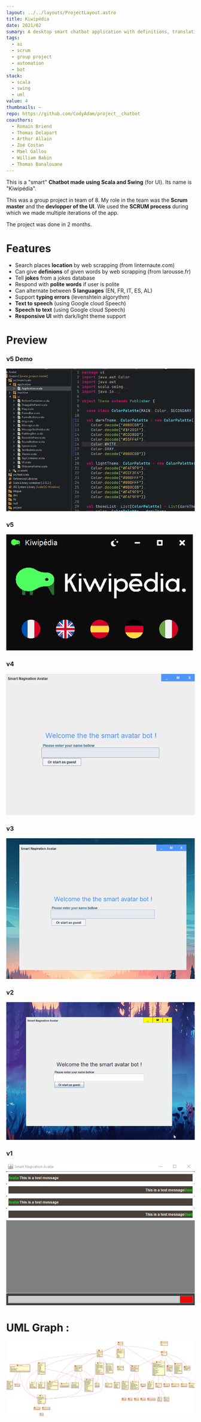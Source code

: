 ```yaml
---
layout: ../../layouts/ProjectLayout.astro
title: Kiwipédia
date: 2021/02
sumary: A desktop smart chatbot application with definitions, translations, TTS and more.
tags: 
  - ai
  - scrum
  - group project
  - automation
  - bot
stack:
  - scala
  - swing
  - uml
value: 4
thumbnails: ~
repo: https://github.com/CodyAdam/project__chatbot
coauthors:
  - Romain Briend
  - Thomas Delapart
  - Arthur Allain
  - Zoé Costan
  - Mael Gallou
  - William Babin
  - Thomas Banalouane
---
```



This is a "smart" **Chatbot made using Scala and Swing** (for UI). Its name is "Kiwipédia". 

This was a group project in team of 8. My role in the team was the **Scrum master** and the **devlopper of the UI**.
We used the **SCRUM process** during which we made multiple iterations of the app. 

The project was done in 2 months.

# Features

- Search places **location** by web scrapping (from linternaute.com)
- Can give **definions** of given words by web scrapping (from larousse.fr) 
- Tell **jokes** from a jokes database
- Respond with **polite words** if user is polite
- Can alternate between **5 languages** (EN, FR, IT, ES, AL)
- Support **typing errors** (levenshtein algorythm) 
- **Text to speech** (using Google cloud Speech) 
- **Speech to text** (using Google cloud Speech)
- **Responsive UI** with dark/light theme support

# Preview

### v5 Demo

![v5Final](https://github.com/CodyAdam/project__chatbot/blob/main/vFinal.gif?raw=true)

### v5

![v5](https://github.com/CodyAdam/project__chatbot/blob/main/v5.png?raw=true)

### v4

![v4](https://github.com/CodyAdam/project__chatbot/blob/main/v4.gif?raw=true)

### v3

![v3](https://github.com/CodyAdam/project__chatbot/blob/main/v3.gif?raw=true)

### v2

![v2](https://github.com/CodyAdam/project__chatbot/blob/main/v2.gif?raw=true)

### v1

![v1](https://github.com/CodyAdam/project__chatbot/blob/main/v1.gif?raw=true)

# UML Graph :

![uml](https://github.com/CodyAdam/project__chatbot/blob/main/DiagUMLFinal.png?raw=true)
